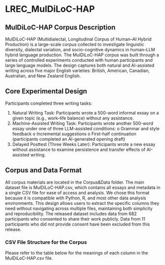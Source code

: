 # LREC_MulDiLoC-HAP
## MulDiLoC-HAP Corpus Description
MulDiLoC-HAP (Multidialectal, Longitudinal Corpus of Human–AI Hybrid Production) is a large-scale corpus collected to investigate linguistic diversity, dialectal variation, and socio-cognitive dynamics in human–LLM hybrid language production.
The MulDiLoC-HAP corpus was built through a series of controlled experiments conducted with human participants and large language models. The design captures both natural and AI-assisted writing across five major English varieties: British, American, Canadian, Australian, and New Zealand English.
## Core Experimental Design
Participants completed three writing tasks:
1.	Natural Writing Task: Participants wrote a 500-word informal essay on a given topic (e.g., work–life balance) without any assistance.
2.	Machine-Assisted Writing Task: Participants wrote another 500-word essay under one of three LLM-assisted conditions:
o	Grammar and style feedback
o	Incremental suggestions
o	First-half continuation (participants completed an AI-generated opening draft)
3.	Delayed Posttest (Three Weeks Later): Participants wrote a new essay without assistance to examine persistence and transfer effects of AI-assisted writing.
## Corpus and Data Format
All corpus materials are located in the Corpus&Data folder. The main dataset file is MulDiLoC-HAP.csv, which contains all essays and metadata in a single CSV file for ease of access and analysis. We chose this format because it is compatible with Python, R, and most other data analysis environments. This design allows users to extract the specific columns they need without navigating across multiple files, maintaining both simplicity and reproducibility.
The released dataset includes data from 682 participants who consented to share their work publicly. Data from 11 participants who did not provide consent have been excluded from this release.
### CSV File Structure for the Corpus
Please refer to the table below for the meanings of each column in the MulDiLoC-HAP.csv file.
